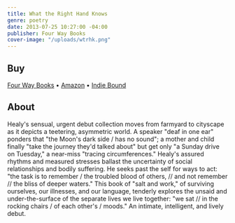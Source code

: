 ```yaml
---
title: What the Right Hand Knows
genre: poetry
date: 2013-07-25 10:27:00 -04:00
publisher: Four Way Books
cover-image: "/uploads/wtrhk.png"
---
```


## Buy

[Four Way Books](http://fourwaybooks.com/site/what-the-right-hand-knows/) &bull; [Amazon](http://www.amazon.com/What-Right-Knows-Stahlecker-Selections/dp/1884800955/ref=sr_1_1?ie=UTF8&qid=1249854998&sr=8-1) &bull; [Indie Bound](http://www.indiebound.org/book/9781884800955)

## About

Healy's sensual, urgent debut collection moves from farmyard to cityscape as it depicts a teetering, asymmetric world. A speaker "deaf in one ear" ponders that "the Moon's dark side / has no sound"; a mother and child finally "take the journey they'd talked about" but get only "a Sunday drive on Tuesday," a near-miss "tracing circumferences." Healy's assured rhythms and measured stresses ballast the uncertainty of social relationships and bodily suffering. He seeks past the self for ways to act: "the task is to remember / the troubled blood of others, // and not remember // the bliss of deeper waters." This book of "salt and work," of surviving ourselves, our illnesses, and our language, tenderly explores the unsaid and under-the-surface of the separate lives we live together: "we sat // in the rocking chairs / of each other's / moods." An intimate, intelligent, and lively debut.
